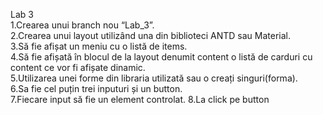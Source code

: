 Lab 3<br>
1.Crearea unui branch nou “Lab_3”. <br>
2.Crearea unui layout utilizând una din biblioteci ANTD sau Material.<br>
3.Să fie afișat un meniu cu o listă de items.<br>
4.Să fie afișată în blocul de la layout denumit content o listă de carduri cu content ce vor fi afișate dinamic.<br>
5.Utilizarea unei forme din libraria utilizată sau o creați singuri(forma).<br>
6.Sa fie cel puțin trei inputuri și un button.<br>
7.Fiecare input să fie un element controlat.
8.La click pe button